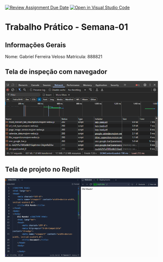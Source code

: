 [![Review Assignment Due Date](https://classroom.github.com/assets/deadline-readme-button-22041afd0340ce965d47ae6ef1cefeee28c7c493a6346c4f15d667ab976d596c.svg)](https://classroom.github.com/a/egWsXDcZ)
[![Open in Visual Studio Code](https://classroom.github.com/assets/open-in-vscode-2e0aaae1b6195c2367325f4f02e2d04e9abb55f0b24a779b69b11b9e10269abc.svg)](https://classroom.github.com/online_ide?assignment_repo_id=18308286&assignment_repo_type=AssignmentRepo)
# Trabalho Prático - Semana-01

## Informações Gerais
Nome: Gabriel Ferreira Veloso
Matricula: 888821

## Tela de inspeção com navegador

![alt text](image.png)

## Tela de projeto no Replit

![alt text](image-1.png)


